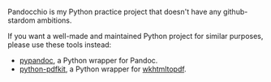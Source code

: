 Pandocchio is my Python practice project that doesn't have any github-stardom ambitions.

If you want a well-made and maintained Python project for similar purposes, please use these tools instead:


* [pypandoc](https://github.com/bebraw/pypandoc), a Python wrapper for Pandoc.
* [python-pdfkit](https://github.com/JazzCore/python-pdfkit), a Python wrapper for [wkhtmltopdf](https://wkhtmltopdf.org/).
